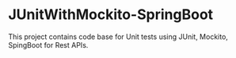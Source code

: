 # JUnitWithMockito-SpringBoot
This project contains code base for Unit tests using JUnit, Mockito, SpingBoot for Rest APIs.
